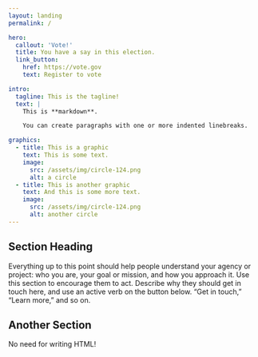 ```yaml
---
layout: landing
permalink: /

hero:
  callout: 'Vote!'
  title: You have a say in this election.
  link_button:
    href: https://vote.gov
    text: Register to vote

intro:
  tagline: This is the tagline!
  text: |
    This is **markdown**.

    You can create paragraphs with one or more indented linebreaks.

graphics:
  - title: This is a graphic
    text: This is some text.
    image:
      src: /assets/img/circle-124.png
      alt: a circle
  - title: This is another graphic
    text: And this is some more text.
    image:
      src: /assets/img/circle-124.png
      alt: another circle
---
```


## Section Heading

Everything up to this point should help people understand your agency
or project: who you are, your goal or mission, and how you approach
it. Use this section to encourage them to act. Describe why they
should get in touch here, and use an active verb on the button below.
“Get in touch,” “Learn more,” and so on.

## Another Section

No need for writing HTML!
